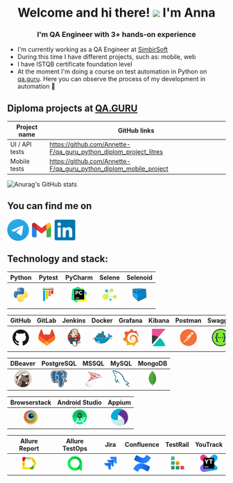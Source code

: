 <h1 align="center">Welcome and hi there! <img src="https://github.com/blackcater/blackcater/raw/main/images/Hi.gif" height="32"/>  I'm Anna </h1> 
<h3 align="center">I'm QA Engineer with 3+ hands-on experience</h3>

- I'm currently working as a QA Engineer at [SimbirSoft](https://www.simbirsoft.com/)
- During this time I have different projects, such as: mobile, web
- I have ISTQB certificate foundation level
- At the moment I'm doing a course on test automation in Python on [qa.guru](https://qa.guru/). Here you can observe the process of my development in automation 🙂


## Diploma projects at [QA.GURU](https://qa.guru/)
 
 
  |      Project name            |                   GitHub links                                  | 
  |----------------------------- |-----------------------------------------------------------------|
  |       UI / API tests         |https://github.com/Annette-F/qa_guru_python_diplom_project_litres|  
  |       Mobile tests           |https://github.com/Annette-F/qa_guru_python_diplom_mobile_project|  


![Anurag's GitHub stats](https://github-readme-stats.vercel.app/api?username=Annette-F&show_icons=true&theme=merko)

## You can find me on 

<p align="left">
<a href="https://t.me/Annette_f" target="blank"><img align="center" src="https://raw.githubusercontent.com/Annette-F/Annette-F/main/icons/Telegram.svg" alt="Annette_f" height="50" width="50" /></a>
<a href="mailto:fedorova.annette@gmail.com" target="blank"><img align="center" src="https://raw.githubusercontent.com/Annette-F/Annette-F/main/icons/gmail.svg" alt="Annette_f" height="50" width="50" /></a>
<a href="https://www.linkedin.com/in/annette-fedorova/" target="blank"><img align="center" src="https://raw.githubusercontent.com/Annette-F/Annette-F/main/icons/linkedin.svg" alt="Annette_f" height="50" width="50" /></a>
</p>

## Technology and stack:

| Python | Pytest | PyCharm | Selene | Selenoid |
|:----:|:----:|:----:|:----:|:----:|
| <img src="https://raw.githubusercontent.com/Annette-F/Annette-F/refs/heads/main/icons/python.svg" width="40" height="40"> | <img src="https://raw.githubusercontent.com/Annette-F/Annette-F/refs/heads/main/icons/pytest.svg" width="50" height="50"> | <img src="https://raw.githubusercontent.com/Annette-F/Annette-F/refs/heads/main/icons/pycharm.svg" width="40" height="40"> | <img src="https://github.com/Annette-F/Annette-F/blob/main/icons/selene.png" height="50" width="50"> | <img src="https://github.com/Annette-F/Annette-F/blob/main/icons/Selenoid.png" height="40" width="40"> |

| GitHub | GitLab | Jenkins | Docker | Grafana | Kibana | Postman | Swagger |
|:----:|:----:|:----:|:----:|:----:|:----:|:----:|:----:|
| <img src="https://raw.githubusercontent.com/Annette-F/Annette-F/refs/heads/main/icons/github.svg" width="40" height="40"> | <img src="https://raw.githubusercontent.com/Annette-F/Annette-F/refs/heads/main/icons/gitlab.svg" width="40" height="40"> | <img src="https://raw.githubusercontent.com/Annette-F/Annette-F/refs/heads/main/icons/jenkins.svg" width="40" height="40"> | <img src="https://raw.githubusercontent.com/Annette-F/Annette-F/refs/heads/main/icons/docker.svg" width="50" height="50"> | <img src="https://raw.githubusercontent.com/Annette-F/Annette-F/refs/heads/main/icons/grafana.svg" width="40" height="40"> | <img src="https://raw.githubusercontent.com/Annette-F/Annette-F/refs/heads/main/icons/kibana.svg" width="40" height="40"> | <img src="https://raw.githubusercontent.com/Annette-F/Annette-F/refs/heads/main/icons/postman.svg" height="40" width="40"> | <img src="https://raw.githubusercontent.com/Annette-F/Annette-F/refs/heads/main/icons/swagger.svg" height="40" width="40"> |

| DBeaver | PostgreSQL | MSSQL | MySQL | MongoDB |
|:----:|:----:|:----:|:----:|:----:|
| <img src="https://raw.githubusercontent.com/Annette-F/Annette-F/refs/heads/main/icons/dbeaver.svg" width="40" height="40"> | <img src="https://raw.githubusercontent.com/Annette-F/Annette-F/refs/heads/main/icons/postgresql.svg" width="40" height="40"> | <img src="https://raw.githubusercontent.com/Annette-F/Annette-F/refs/heads/main/icons/microsoftsqlserver.svg" width="40" height="40"> | <img src="https://raw.githubusercontent.com/Annette-F/Annette-F/refs/heads/main/icons/mysql.svg" width="40" height="40"> | <img src="https://raw.githubusercontent.com/Annette-F/Annette-F/refs/heads/main/icons/mongodb.svg" width="40" height="40"> |

| Browserstack | Android Studio | Appium |
|:----:|:----:|:----:|
| <img src="https://raw.githubusercontent.com/Annette-F/Annette-F/refs/heads/main/icons/browserstack.svg" width="40" height="40"> | <img src="https://raw.githubusercontent.com/Annette-F/Annette-F/refs/heads/main/icons/android-studio.svg" height="40" width="40"> | <img src="https://github.com/Annette-F/Annette-F/blob/main/icons/appium.png" height="40" width="40"> |

| Allure Report | Allure TestOps | Jira | Confluence | TestRail | YouTrack |
|:----:|:----:|:----:|:----:|:----:|:----:|
| <img src="https://github.com/Annette-F/Annette-F/blob/main/icons/AllureReport.png" width="40" height="40"> | <img src="https://github.com/Annette-F/Annette-F/blob/main/icons/AllureTestOps.png" width="40" height="40"> | <img src="https://raw.githubusercontent.com/Annette-F/Annette-F/refs/heads/main/icons/jira.svg" width="40" height="40"> | <img src="https://raw.githubusercontent.com/Annette-F/Annette-F/refs/heads/main/icons/confluence.svg" height="40" width="40"> | <img src="https://raw.githubusercontent.com/Annette-F/Annette-F/refs/heads/main/icons/Testrail.svg" height="40" width="40"> | <img src="https://raw.githubusercontent.com/Annette-F/Annette-F/refs/heads/main/icons/YouTrack.svg" width="40" height="40"> |



<!--
**Annette-F/Annette-F** is a ✨ _special_ ✨ repository because its `README.md` (this file) appears on your GitHub profile.

Here are some ideas to get you started:

- 🔭 I’m currently working on ...
- 🌱 I’m currently learning ...
- 👯 I’m looking to collaborate on ...
- 🤔 I’m looking for help with ...
- 💬 Ask me about ...
- 📫 How to reach me: ...
- 😄 Pronouns: ...
- ⚡ Fun fact: ...
-->
